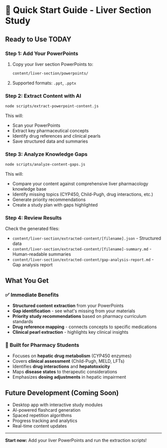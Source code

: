 # 🚀 Quick Start Guide - Liver Section Study

## Ready to Use TODAY

### Step 1: Add Your PowerPoints

1. Copy your liver section PowerPoints to:

   ```bash
   content/liver-section/powerpoints/
   ```

2. Supported formats: `.ppt`, `.pptx`

### Step 2: Extract Content with AI

```bash
node scripts/extract-powerpoint-content.js
```

This will:

- Scan your PowerPoints
- Extract key pharmaceutical concepts
- Identify drug references and clinical pearls
- Save structured data and summaries

### Step 3: Analyze Knowledge Gaps

```bash
node scripts/analyze-content-gaps.js
```

This will:

- Compare your content against comprehensive liver pharmacology knowledge base
- Identify missing topics (CYP450, Child-Pugh, drug interactions, etc.)
- Generate priority recommendations
- Create a study plan with gaps highlighted

### Step 4: Review Results

Check the generated files:

- `content/liver-section/extracted-content/[filename].json` - Structured data
- `content/liver-section/extracted-content/[filename]-summary.md` - Human-readable summaries
- `content/liver-section/extracted-content/gap-analysis-report.md` - Gap analysis report

## What You Get

### ✅ Immediate Benefits

- **Structured content extraction** from your PowerPoints
- **Gap identification** - see what's missing from your materials
- **Priority study recommendations** based on pharmacy curriculum standards
- **Drug reference mapping** - connects concepts to specific medications
- **Clinical pearl extraction** - highlights key clinical insights

### 🎯 Built for Pharmacy Students

- Focuses on **hepatic drug metabolism** (CYP450 enzymes)
- Covers **clinical assessment** (Child-Pugh, MELD, LFTs)
- Identifies **drug interactions** and **hepatotoxicity**
- Maps **disease states** to therapeutic considerations
- Emphasizes **dosing adjustments** in hepatic impairment

## Future Development (Coming Soon)

- Desktop app with interactive study modules
- AI-powered flashcard generation
- Spaced repetition algorithms
- Progress tracking and analytics
- Real-time content updates

---

**Start now:** Add your liver PowerPoints and run the extraction scripts!

